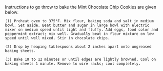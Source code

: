 Instructions to go throw to bake the Mint Chocolate Chip Cookies are given below:

    (1) Preheat oven to 375°F. Mix flour, baking soda and salt in medium bowl. Set aside. Beat butter and sugar in large bowl with electric mixer on medium speed until light and fluffy. Add eggs, food color and peppermint extract; mix well. Gradually beat in flour mixture on low speed until well mixed. Stir in chocolate chips.

    (2) Drop by heaping tablespoons about 2 inches apart onto ungreased baking sheets.

    (3) Bake 10 to 12 minutes or until edges are lightly browned. Cool on baking sheets 1 minute. Remove to wire racks; cool completely.